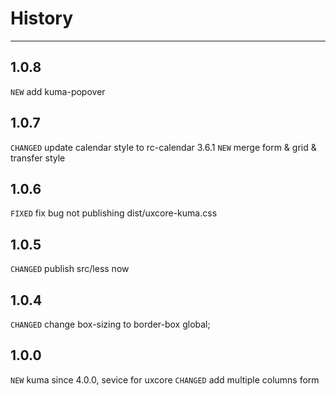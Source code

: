 # History

---

## 1.0.8
`NEW` add kuma-popover

## 1.0.7
`CHANGED` update calendar style to rc-calendar 3.6.1
`NEW` merge form & grid & transfer style

## 1.0.6
`FIXED` fix bug not publishing dist/uxcore-kuma.css 

## 1.0.5
`CHANGED` publish src/less now

## 1.0.4
`CHANGED` change box-sizing to border-box global;

## 1.0.0

`NEW` kuma since 4.0.0, sevice for uxcore
`CHANGED` add multiple columns form
